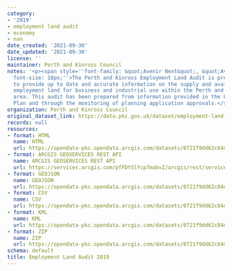 ```yaml
---
category:
- '2019'
- employment land audit
- economy
- nan
date_created: '2021-09-30'
date_updated: '2021-09-30'
license: ''
maintainer: Perth and Kinross Council
notes: '<p><span style=''font-family: &quot;Avenir Next&quot;, &quot;Avenir Next&quot;;
  font-size: 18px;''>The Perth and Kinross Employment Land Audit is prepared annually
  to provide up to date and accurate information on the supply and availability of
  employment land for business and industrial use within the Perth and Kinross Council
  area. This audit has been prepared from information provided in the Local Development
  Plan and through the monitoring of planning application approvals.</span></p>'
organization: Perth and Kinross Council
original_dataset_link: https://data.pkc.gov.uk/dataset/employment-land-audit-2019
records: null
resources:
- format: HTML
  name: HTML
  url: https://opendata-pkc.opendata.arcgis.com/datasets/0721f9dd62c84d58a313a23ce77aa92e_0
- format: ARCGIS GEOSERVICES REST API
  name: ARCGIS GEOSERVICES REST API
  url: https://services.arcgis.com/pfFDYSlYcp7mabvZ/arcgis/rest/services/EmploymentLandAudit2019/FeatureServer/0
- format: GEOJSON
  name: GEOJSON
  url: https://opendata-pkc.opendata.arcgis.com/datasets/0721f9dd62c84d58a313a23ce77aa92e_0.geojson?outSR=%7B%22latestWkid%22%3A27700%2C%22wkid%22%3A27700%7D
- format: CSV
  name: CSV
  url: https://opendata-pkc.opendata.arcgis.com/datasets/0721f9dd62c84d58a313a23ce77aa92e_0.csv?outSR=%7B%22latestWkid%22%3A27700%2C%22wkid%22%3A27700%7D
- format: KML
  name: KML
  url: https://opendata-pkc.opendata.arcgis.com/datasets/0721f9dd62c84d58a313a23ce77aa92e_0.kml?outSR=%7B%22latestWkid%22%3A27700%2C%22wkid%22%3A27700%7D
- format: ZIP
  name: ZIP
  url: https://opendata-pkc.opendata.arcgis.com/datasets/0721f9dd62c84d58a313a23ce77aa92e_0.zip?outSR=%7B%22latestWkid%22%3A27700%2C%22wkid%22%3A27700%7D
schema: default
title: Employment Land Audit 2019
---
```

